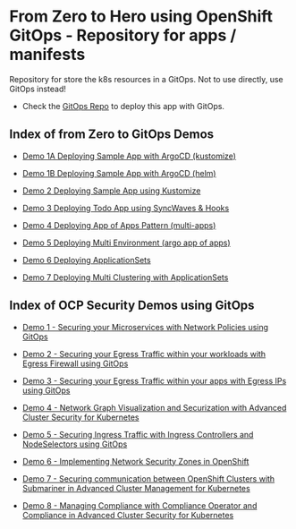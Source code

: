 # From Zero to Hero using OpenShift GitOps - Repository for apps / manifests

Repository for store the k8s resources in a GitOps. Not to use directly, use GitOps instead!

* Check the [GitOps Repo](https://github.com/RedHat-EMEA-SSA-Team/ns-gitops/tree/multicluster) to deploy this app with GitOps.

## Index of from Zero to GitOps Demos

* [Demo 1A Deploying Sample App with ArgoCD (kustomize)](https://github.com/RedHat-EMEA-SSA-Team/ns-apps/tree/single-app)

* [Demo 1B Deploying Sample App with ArgoCD (helm)](https://github.com/RedHat-EMEA-SSA-Team/ns-apps/tree/single-app)

* [Demo 2 Deploying Sample App using Kustomize](https://github.com/RedHat-EMEA-SSA-Team/ns-apps/tree/single-app)

* [Demo 3 Deploying Todo App using SyncWaves & Hooks](https://github.com/RedHat-EMEA-SSA-Team/ns-apps/tree/app-syncwaves)

* [Demo 4 Deploying App of Apps Pattern (multi-apps)](https://github.com/RedHat-EMEA-SSA-Team/ns-apps/tree/app-of-apps)

* [Demo 5 Deploying Multi Environment (argo app of apps)](https://github.com/RedHat-EMEA-SSA-Team/ns-apps/tree/multienv)

* [Demo 6 Deploying ApplicationSets](https://github.com/RedHat-EMEA-SSA-Team/ns-apps/tree/appsets)

* [Demo 7 Deploying Multi Clustering with ApplicationSets](https://github.com/RedHat-EMEA-SSA-Team/ns-apps/tree/multicluster)

## Index of OCP Security Demos using GitOps
* [Demo 1 - Securing your Microservices with Network Policies using GitOps](https://github.com/RedHat-EMEA-SSA-Team/ns-apps/tree/netpol)

* [Demo 2 - Securing your Egress Traffic within your workloads with Egress Firewall using GitOps](https://github.com/RedHat-EMEA-SSA-Team/ns-apps/tree/egressfw)

* [Demo 3 - Securing your Egress Traffic within your apps with Egress IPs using GitOps](https://github.com/RedHat-EMEA-SSA-Team/ns-apps/tree/egressip)

* [Demo 4 - Network Graph Visualization and Securization with Advanced Cluster Security for Kubernetes](https://github.com/RedHat-EMEA-SSA-Team/ns-apps/tree/networkacs)

* [Demo 5 - Securing Ingress Traffic with Ingress Controllers and NodeSelectors using GitOps](https://github.com/RedHat-EMEA-SSA-Team/ns-apps/tree/ingress)

* [Demo 6 - Implementing Network Security Zones in OpenShift](https://github.com/RedHat-EMEA-SSA-Team/ns-gitops/tree/seczones)

* [Demo 7 - Securing communication between OpenShift Clusters with Submariner in Advanced Cluster Management for Kubernetes](https://github.com/RedHat-EMEA-SSA-Team/ns-apps/tree/submariner)

* [Demo 8 - Managing Compliance with Compliance Operator and Compliance in Advanced Cluster Security for Kubernetes](https://github.com/RedHat-EMEA-SSA-Team/ns-apps/tree/compliance)
